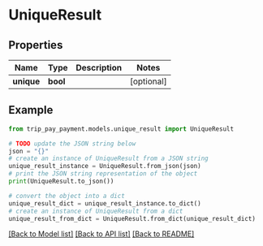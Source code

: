 # UniqueResult


## Properties

Name | Type | Description | Notes
------------ | ------------- | ------------- | -------------
**unique** | **bool** |  | [optional] 

## Example

```python
from trip_pay_payment.models.unique_result import UniqueResult

# TODO update the JSON string below
json = "{}"
# create an instance of UniqueResult from a JSON string
unique_result_instance = UniqueResult.from_json(json)
# print the JSON string representation of the object
print(UniqueResult.to_json())

# convert the object into a dict
unique_result_dict = unique_result_instance.to_dict()
# create an instance of UniqueResult from a dict
unique_result_from_dict = UniqueResult.from_dict(unique_result_dict)
```
[[Back to Model list]](../README.md#documentation-for-models) [[Back to API list]](../README.md#documentation-for-api-endpoints) [[Back to README]](../README.md)


